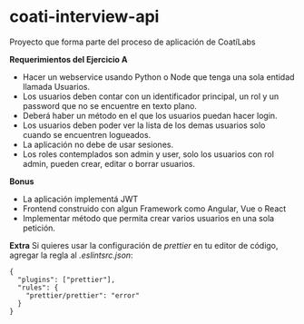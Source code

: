 # coati-interview-api

Proyecto que forma parte del proceso de aplicación de CoatíLabs

**Requerimientos del Ejercicio A**
- Hacer un webservice usando Python o Node que tenga una sola entidad llamada Usuarios.
- Los usuarios deben contar con un identificador principal, un rol y un password que no se encuentre en texto plano.
- Deberá haber un método en el que los usuarios puedan hacer login.
- Los usuarios deben poder ver la lista de los demas usuarios solo cuando se encuentren logueados.
- La aplicación no debe de usar sesiones.
- Los roles contemplados son admin y user, solo los usuarios con rol admin, pueden crear, editar o borrar usuarios.

**Bonus**
- La aplicación implementá JWT
- Frontend construido con algun Framework como Angular, Vue o React
- Implementar método que permita crear varios usuarios en una sola petición. 

**Extra**
Si quieres usar la configuración de *prettier* en tu editor de código, agregar la regla al *.eslintsrc.json*:

```
{
  "plugins": ["prettier"],
  "rules": {
    "prettier/prettier": "error"
  }
}
```